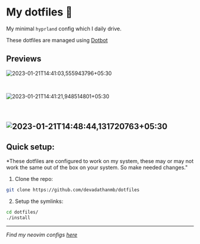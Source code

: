 # My dotfiles 🖤

My minimal `hyprland` config which I daily drive.  
  
These dotfiles are managed using [Dotbot](https://github.com/anishathalye/dotbot)


## Previews
![2023-01-21T14:41:03,555943796+05:30](https://user-images.githubusercontent.com/84301852/213860653-296a23ba-7f3a-4c47-a25e-391f152725b7.png)

<br>

![2023-01-21T14:41:21,948514801+05:30](https://user-images.githubusercontent.com/84301852/213860654-28dfeba9-55cb-456e-838b-9d39737091d4.png)

<br>

![2023-01-21T14:48:44,131720763+05:30](https://user-images.githubusercontent.com/84301852/213860664-9c1daf9b-d4d5-4f65-912e-5169a1335395.png)
------

## Quick setup:

*These dotfiles are configured to work on my system, these may or may not work the same out of the box on your system. So make needed changes."
<br>

1. Clone the repo:
```bash
git clone https://github.com/devadathanmb/dotfiles
```
2. Setup the symlinks:
```bash
cd dotfiles/
./install
```
-----

*Find my neovim configs [here](https://github.com/devadathanmb/entevim)*
